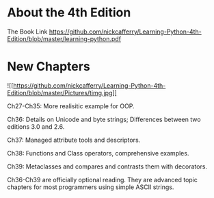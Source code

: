  # About the 4th Edition
 The Book Link
 https://github.com/nickcafferry/Learning-Python-4th-Edition/blob/master/learning-python.pdf
 # New Chapters 
 
 ![[https://github.com/nickcafferry/Learning-Python-4th-Edition/blob/master/Pictures/timg.jpg]]
 
 Ch27-Ch35: More realisitic example for OOP.

 Ch36: Details on Unicode and byte strings; Differences between two editions 3.0 and 2.6.
 
 Ch37: Managed attribute tools and descriptors.
 
 Ch38: Functions and Class operators, comprehensive examples.
 
 Ch39: Metaclasses and compares and contrasts them with decorators.
 
 Ch36-Ch39 are officially optional reading. They are advanced topic chapters for most programmers using simple ASCII strings.
 
 

